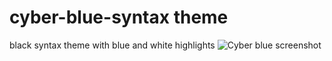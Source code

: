 # cyber-blue-syntax theme

black syntax theme with blue and white highlights
![Cyber blue screenshot](https://user-images.githubusercontent.com/17753574/39131505-697dda80-46c4-11e8-933c-cc9bea0b29ad.png)
